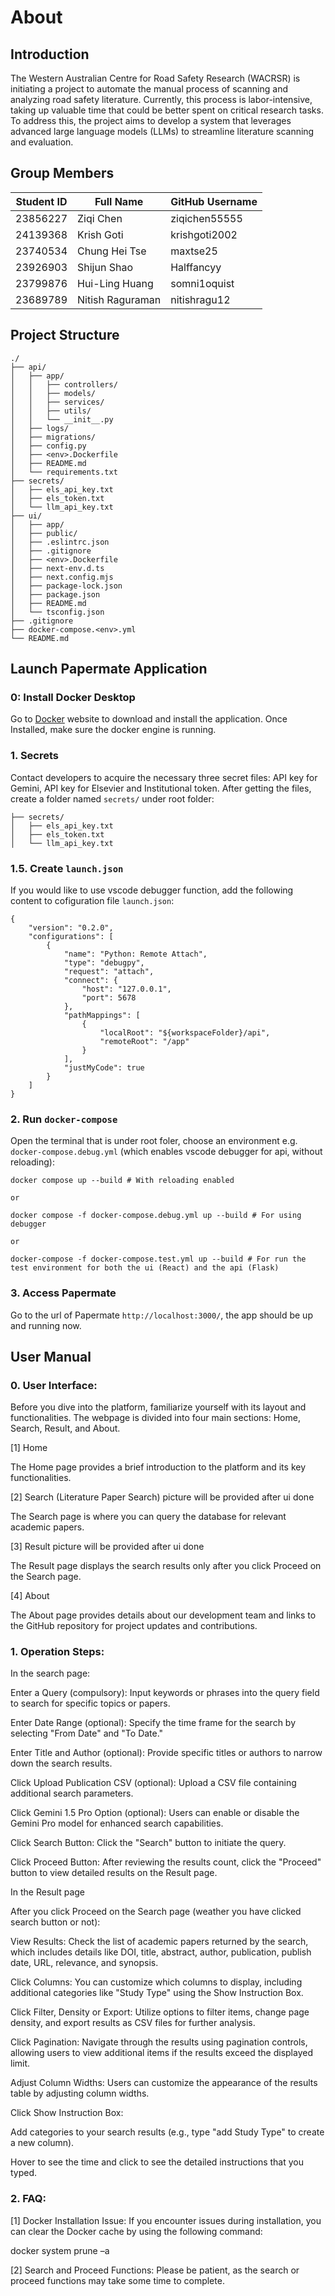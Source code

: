 # About

## Introduction

The Western Australian Centre for Road Safety Research (WACRSR) is initiating a project to automate the manual process of scanning and analyzing road safety literature. Currently, this process is labor-intensive, taking up valuable time that could be better spent on critical research tasks. To address this, the project aims to develop a system that leverages advanced large language models (LLMs) to streamline literature scanning and evaluation.

## Group Members

| Student ID | Full Name        | GitHub Username |
| ---------- | ---------------- | --------------- |
| 23856227   | Ziqi Chen        | ziqichen55555   |
| 24139368   | Krish Goti       | krishgoti2002   |
| 23740534   | Chung Hei Tse    | maxtse25        |
| 23926903   | Shijun Shao      | Halffancyy      |
| 23799876   | Hui-Ling Huang   | somni1oquist    |
| 23689789   | Nitish Raguraman | nitishragu12    |

## Project Structure
```
./
├── api/
│   ├── app/
│   │   ├── controllers/
│   │   ├── models/
│   │   ├── services/
│   │   ├── utils/
│   │   └── __init__.py
│   ├── logs/
│   ├── migrations/
│   ├── config.py
│   ├── <env>.Dockerfile
│   ├── README.md
│   └── requirements.txt
├── secrets/
│   ├── els_api_key.txt
│   ├── els_token.txt
│   └── llm_api_key.txt
├── ui/
│   ├── app/
│   ├── public/
│   ├── .eslintrc.json
│   ├── .gitignore
│   ├── <env>.Dockerfile
│   ├── next-env.d.ts
│   ├── next.config.mjs
│   ├── package-lock.json
│   ├── package.json
│   ├── README.md
│   └── tsconfig.json
├── .gitignore
├── docker-compose.<env>.yml
└── README.md
```

## Launch Papermate Application

### 0: Install Docker Desktop
Go to [Docker](https://www.docker.com/products/docker-desktop/) website to download and install the application. Once Installed, make sure the docker engine is running.

### 1. Secrets
Contact developers to acquire the necessary three secret files: API key for Gemini, API key for Elsevier and Institutional token.
After getting the files, create a folder named `secrets/` under root folder:
```
├── secrets/
│   ├── els_api_key.txt
│   ├── els_token.txt
│   └── llm_api_key.txt
```
### 1.5. Create `launch.json`
If you would like to use vscode debugger function, add the following content to cofiguration file `launch.json`:
```
{
    "version": "0.2.0",
    "configurations": [
        {
            "name": "Python: Remote Attach",
            "type": "debugpy",
            "request": "attach",
            "connect": {
                "host": "127.0.0.1",
                "port": 5678
            },
            "pathMappings": [
                {
                    "localRoot": "${workspaceFolder}/api",
                    "remoteRoot": "/app"
                }
            ],
            "justMyCode": true
        }
    ]
}
```

### 2. Run `docker-compose`
Open the terminal that is under root foler, choose an environment e.g. `docker-compose.debug.yml` (which enables vscode debugger for api, without reloading):
```
docker compose up --build # With reloading enabled

or

docker compose -f docker-compose.debug.yml up --build # For using debugger

or

docker-compose -f docker-compose.test.yml up --build # For run the test environment for both the ui (React) and the api (Flask)
```

### 3. Access Papermate
Go to the url of Papermate `http://localhost:3000/`, the app should be up and running now.

## User Manual
### 0. User Interface: 
Before you dive into the platform, familiarize yourself with its layout and functionalities. The webpage is divided into four main sections: Home, Search, Result, and About. 

[1] Home 

The Home page provides a brief introduction to the platform and its key functionalities. 

[2] Search (Literature Paper Search) picture will be provided after ui done 

The Search page is where you can query the database for relevant academic papers. 

[3] Result picture will be provided after ui done 

The Result page displays the search results only after you click Proceed on the 		Search page. 

[4] About  

The About page provides details about our development team and links to the GitHub repository for project updates and contributions. 

### 1. Operation Steps: 
In the search page: 

Enter a Query (compulsory): Input keywords or phrases into the query field to search for specific topics or papers. 

Enter Date Range (optional): Specify the time frame for the search by selecting "From Date" and "To Date." 

Enter Title and Author (optional): Provide specific titles or authors to narrow down the search results. 

Click Upload Publication CSV (optional): Upload a CSV file containing additional search parameters. 

Click Gemini 1.5 Pro Option (optional): Users can enable or disable the Gemini Pro model for enhanced search capabilities. 

Click Search Button: Click the "Search" button to initiate the query. 

Click Proceed Button: After reviewing the results count, click the "Proceed" button to view detailed results on the Result page. 

 

In the Result page  

After you click Proceed on the Search page (weather you have clicked search button or not): 

View Results: Check the list of academic papers returned by the search, which includes details like DOI, title, abstract, author, publication, publish date, URL, relevance, and synopsis. 

Click Columns: You can customize which columns to display, including additional categories like "Study Type" using the Show Instruction Box. 

Click Filter, Density or Export: Utilize options to filter items, change page density, and export results as CSV files for further analysis. 

Click Pagination: Navigate through the results using pagination controls, allowing users to view additional items if the results exceed the displayed limit. 

Adjust Column Widths: Users can customize the appearance of the results table by adjusting column widths. 

Click Show Instruction Box: 

Add categories to your search results (e.g., type "add Study Type" to create a new column). 

Hover to see the time and click to see the detailed instructions that you typed. 

 ### 2. FAQ: 
 [1] Docker Installation Issue: If you encounter issues during installation, you can clear the Docker cache by using the following command: 

docker system prune –a 

[2] Search and Proceed Functions: Please be patient, as the search or proceed functions may take some time to complete. 

 
